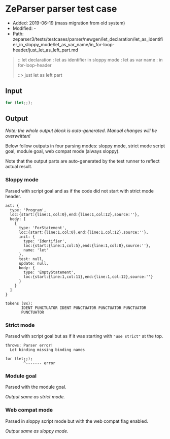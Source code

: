 # ZeParser parser test case

- Added: 2019-06-19 (mass migration from old system)
- Modified: -
- Path: zeparser3/tests/testcases/parser/newgen/let_declaration/let_as_identifier_in_sloppy_mode/let_as_var_name/in_for-loop-header/just_let_as_left_part.md

> :: let declaration : let as identifier in sloppy mode : let as var name : in for-loop-header
>
> ::> just let as left part

## Input

`````js
for (let;;);
`````

## Output

_Note: the whole output block is auto-generated. Manual changes will be overwritten!_

Below follow outputs in four parsing modes: sloppy mode, strict mode script goal, module goal, web compat mode (always sloppy).

Note that the output parts are auto-generated by the test runner to reflect actual result.

### Sloppy mode

Parsed with script goal and as if the code did not start with strict mode header.

`````
ast: {
  type: 'Program',
  loc:{start:{line:1,col:0},end:{line:1,col:12},source:''},
  body: [
    {
      type: 'ForStatement',
      loc:{start:{line:1,col:0},end:{line:1,col:12},source:''},
      init: {
        type: 'Identifier',
        loc:{start:{line:1,col:5},end:{line:1,col:8},source:''},
        name: 'let'
      },
      test: null,
      update: null,
      body: {
        type: 'EmptyStatement',
        loc:{start:{line:1,col:11},end:{line:1,col:12},source:''}
      }
    }
  ]
}

tokens (8x):
       IDENT PUNCTUATOR IDENT PUNCTUATOR PUNCTUATOR PUNCTUATOR
       PUNCTUATOR
`````

### Strict mode

Parsed with script goal but as if it was starting with `"use strict"` at the top.

`````
throws: Parser error!
  Let binding missing binding names

for (let;;);
        ^------- error
`````


### Module goal

Parsed with the module goal.

_Output same as strict mode._

### Web compat mode

Parsed in sloppy script mode but with the web compat flag enabled.

_Output same as sloppy mode._

